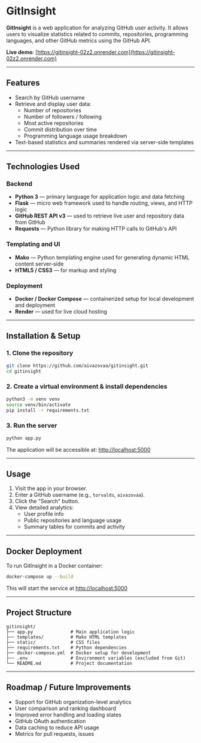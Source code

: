# GitInsight

**GitInsight** is a web application for analyzing GitHub user activity. It allows users to visualize statistics related to commits, repositories, programming languages, and other GitHub metrics using the GitHub API.

**Live demo**: [https://gitinsight-02z2.onrender.com](https://gitinsight-02z2.onrender.com)

---

## Features

- Search by GitHub username
- Retrieve and display user data:
  - Number of repositories
  - Number of followers / following
  - Most active repositories
  - Commit distribution over time
  - Programming language usage breakdown
- Text-based statistics and summaries rendered via server-side templates

---

## Technologies Used

### Backend
- **Python 3** — primary language for application logic and data fetching
- **Flask** — micro web framework used to handle routing, views, and HTTP logic
- **GitHub REST API v3** — used to retrieve live user and repository data from GitHub
- **Requests** — Python library for making HTTP calls to GitHub's API

### Templating and UI
- **Mako** — Python templating engine used for generating dynamic HTML content server-side
- **HTML5 / CSS3** — for markup and styling

### Deployment
- **Docker / Docker Compose** — containerized setup for local development and deployment
- **Render** — used for live cloud hosting

---

## Installation & Setup

### 1. Clone the repository

```bash
git clone https://github.com/aivazovaa/gitinsight.git
cd gitinsight
```

### 2. Create a virtual environment & install dependencies

```bash
python3 -m venv venv
source venv/bin/activate
pip install -r requirements.txt
```


### 3. Run the server

```bash
python app.py
```

The application will be accessible at: [http://localhost:5000](http://localhost:5001)

---

## Usage

1. Visit the app in your browser.
2. Enter a GitHub username (e.g., `torvalds`, `aivazovaa`).
3. Click the "Search" button.
4. View detailed analytics:
   - User profile info
   - Public repositories and language usage
   - Summary tables for commits and activity

---

## Docker Deployment

To run GitInsight in a Docker container:

```bash
docker-compose up --build
```

This will start the service at [http://localhost:5000](http://localhost:5001)

---

## Project Structure

```
gitinsight/
├── app.py              # Main application logic
├── templates/          # Mako HTML templates
├── static/             # CSS files
├── requirements.txt    # Python dependencies
├── docker-compose.yml  # Docker setup for development
├── .env                # Environment variables (excluded from Git)
└── README.md           # Project documentation
```

---

## Roadmap / Future Improvements

- Support for GitHub organization-level analytics
- User comparison and ranking dashboard
- Improved error handling and loading states
- GitHub OAuth authentication
- Data caching to reduce API usage
- Metrics for pull requests, issues


